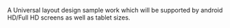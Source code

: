A Universal layout design sample work which will be supported by android HD/Full HD screens as well as tablet sizes.
